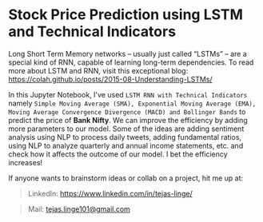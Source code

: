 # Stock Price Prediction using LSTM and Technical Indicators

Long Short Term Memory networks – usually just called “LSTMs” – are a special kind of RNN, capable of learning long-term dependencies. To read more about LSTM and RNN, visit this exceptional blog: https://colah.github.io/posts/2015-08-Understanding-LSTMs/

In this Jupyter Notebook, I've used `LSTM RNN with Technical Indicators` namely `Simple Moving Average (SMA), Exponential Moving Average (EMA), Moving Average Convergence Divergence (MACD) and Bollinger Bands` to predict the price of <b>Bank Nifty</b>. We can improve the efficiency by adding more parameters to our model. Some of the ideas are adding sentiment analysis using NLP to process daily tweets, adding fundamental ratios, using NLP to analyze quarterly and annual income statements, etc. and check how it affects the outcome of our model. I bet the efficiency increases! 

If anyone wants to brainstorm ideas or collab on a project, hit me up at:
  
> LinkedIn: https://www.linkedin.com/in/tejas-linge/

>  Mail: tejas.linge101@gmail.com
